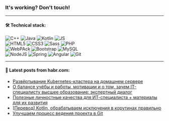 ### It's working? Don't touch!

---

#### 🛠️ Technical stack:

![C++](https://img.shields.io/badge/C++-informational?logo=c%2B%2B&style=flat&logoColor=white&color=9C033A)
![Java](https://img.shields.io/badge/Java-informational?logo=java&style=flat&logoColor=white&color=007396)
![Kotlin](https://img.shields.io/badge/Kotlin-informational?logo=Kotlin&style=flat&logoColor=white&color=0095D5)
![JS](https://img.shields.io/badge/JS-informational?logo=javaScript&style=flat&logoColor=black&color=F7Df1E) <br>
![HTML5](https://img.shields.io/badge/HTML5-informational?logo=html5&style=flat&logoColor=white&color=E34F26)
![CSS3](https://img.shields.io/badge/CSS3-informational?logo=css3&style=flat&logoColor=white&color=157286)
![Sass](https://img.shields.io/badge/Saas-informational?logo=sass&style=flat&logoColor=white&color=hotpink)
![PHP](https://img.shields.io/badge/PHP-informational?logo=php&style=flat&logoColor=white&color=777BB4) <br>
![WebPAck](https://img.shields.io/badge/WebPack-informational?logo=webPack&style=flat&logoColor=white&color=FF6F00)
![Bootstrap](https://img.shields.io/badge/Bootstrap-informational?logo=Bootstrap&style=flat&logoColor=white&color=7952B3)
![MySQL](https://img.shields.io/badge/MySQL-informational?logo=MySQL&style=flat&logoColor=white&color=00f) <br>
![NodeJS](https://img.shields.io/badge/NodeJS-informational?logo=node.js&style=flat&logoColor=white&color=43853D)
![Spring](https://img.shields.io/badge/Spring-informational?logo=Spring&style=flat&logoColor=white&color=0A9EDC)
![Angular](https://img.shields.io/badge/Vue-informational?logo=vue.js&style=flat&logoColor=white&color=red)
![Git](https://img.shields.io/badge/Git-informational?logo=git&style=flat&logoColor=white&color=darkorange)

___

#### 💬 Latest posts from habr.com:

<!-- BLOG-POST-LIST:START -->
- [Развёртывание Kubernetes-кластера на домашнем сервере](https://habr.com/ru/post/664458/?utm_source=habrahabr&utm_medium=rss&utm_campaign=664458)
- [О балансе учёбы и работы, мотивации и о том, зачем IT-специалисту высшее образование: экспертный диалог](https://habr.com/ru/post/663428/?utm_source=habrahabr&utm_medium=rss&utm_campaign=663428)
- [Полезные личностные качества для ИТ-специалиста + материалы для их развития](https://habr.com/ru/post/664206/?utm_source=habrahabr&utm_medium=rss&utm_campaign=664206)
- [[Перевод] Kotlin, обрабатываем исключения в корутинах правильно](https://habr.com/ru/post/664444/?utm_source=habrahabr&utm_medium=rss&utm_campaign=664444)
- [Улучшаем процесс ведения проекта в Git](https://habr.com/ru/post/664190/?utm_source=habrahabr&utm_medium=rss&utm_campaign=664190)
<!-- BLOG-POST-LIST:END -->
